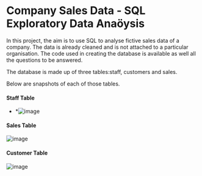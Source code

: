 # Company Sales Data - SQL Exploratory Data Anaöysis
In this project, the aim is to use SQL to analyse fictive sales data of a company. The data is already cleaned  and is not attached to a particular organisation. The code used in creating the database is available as well all the questions to be answered.

The database is made up of three tables:staff, customers and sales.

Below are snapshots of each of those tables.

#### Staff Table

* *![image](https://user-images.githubusercontent.com/129229800/235534889-7704e437-5dad-4f50-b0c3-114ac951c42f.png)

#### Sales Table

![image](https://user-images.githubusercontent.com/129229800/235535281-15ea9b13-10c8-4e8e-874f-64b48996e943.png)

#### Customer Table

![image](https://user-images.githubusercontent.com/129229800/235535493-317b744c-3acf-49e0-abcd-6c0d999fcd09.png)

